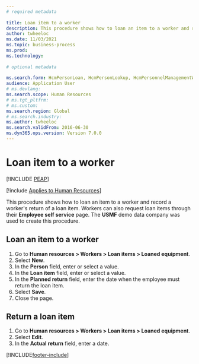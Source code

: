 ```yaml
--- 
# required metadata 
 
title: Loan item to a worker
description: This procedure shows how to loan an item to a worker and record the worker returning an item. 
author: twheeloc
ms.date: 11/03/2021
ms.topic: business-process 
ms.prod:  
ms.technology:  
 
# optional metadata 
 
ms.search.form: HcmPersonLoan, HcmPersonLookup, HcmPersonnelManagementWorkspace
audience: Application User 
# ms.devlang:  
ms.search.scope: Human Resources
# ms.tgt_pltfrm:  
# ms.custom:  
ms.search.region: Global
# ms.search.industry: 
ms.author: twheeloc
ms.search.validFrom: 2016-06-30 
ms.dyn365.ops.version: Version 7.0.0 
---
```

# Loan item to a worker


[!INCLUDE [PEAP](../includes/peap-1.md)]

[!include [Applies to Human Resources](../includes/applies-to-hr.md)]



This procedure shows how to loan an item to a worker and record a worker's return of a loan item. Workers can also request loan items through their **Employee self service** page. The **USMF** demo data company was used to create this procedure.


## Loan an item to a worker

1. Go to **Human resources \> Workers \> Loan items \> Loaned equipment**.
2. Select **New**.
3. In the **Person** field, enter or select a value.
4. In the **Loan item** field, enter or select a value.
5. In the **Planned return** field, enter the date when the employee must return the loan item.
6. Select **Save**.
7. Close the page.

## Return a loan item

1. Go to **Human resources \> Workers \> Loan items \> Loaned equipment**.
2. Select **Edit**.
3. In the **Actual return** field, enter a date.

[!INCLUDE[footer-include](../includes/footer-banner.md)]
